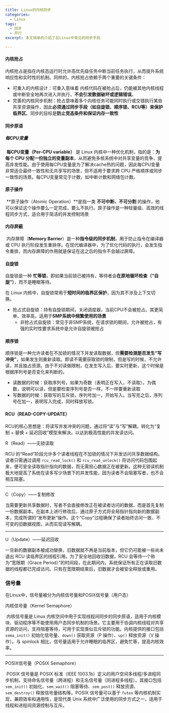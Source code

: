 ```yaml
---
title: Linux的内核同步
categories:
  - Linux
tags:
  - 同步
  - 并行
excerpt: 本文简单的介绍了在Linux中常见的同步手段

---
```


<!-- more -->

#### 内核抢占

内核抢占是指在内核态运行时允许高优先级任务中断当前任务执行，从而提升系统响应性和实时性的机制。同样的，内核抢占依赖于两个重要的关键条件：

- 可重入的内核设计：可重入意味着 内核代码在被抢占后，仍能被其他内核线程或中断安全地再次进入并执行，**不会引发数据破坏或逻辑错误**。
- 完善的内核同步机制：抢占意味着多个内核任务可能同时执行或交错执行某些共享资源操作，因此**必须通过同步手段（如自旋锁、顺序锁、RCU等）来保护临界区**。同步的目标是**防止竞态条件和保证内存一致性**

#### 同步原语

##### 每CPU变量

​	**每CPU变量（Per-CPU variable）** 是 Linux 内核中一种优化机制，指的是：**为每个 CPU 分配一份独立的变量副本**，从而避免多核系统中对共享变量的竞争，提高并发性能。由于使用每CPU变量是为了解决cache热的问题，因此每CPU变量非常适合最终一致性和无共享写的场景，但不适用于要求跨 CPU 严格顺序或同步一致性的场景。每CPU变量常见于计数，如中断计数和网络包计数。



#### 原子操作

​	**原子操作（Atomic Operation）**是指一类 **不可中断、不可分割** 的操作，他可以保证这个操作要么一定完成，要么不执行。原子操作是一种轻量级、高效的线程同步方式，适合用于简洁的并发控制场景



#### 内存屏蔽

​	内存屏障（**Memory Barrier**）是一种**指令级的同步机制**，用于防止指令在编译器或 CPU 执行阶段发生重排序。在现代编译器中，为了优化代码的执行，会发生指令重排，而内存屏障的作用就是保证在这之后的指令不会越过屏障。



#### 自旋锁

自旋锁是一种 **忙等锁**，即如果当前锁已被持有，等待者会**在原地循环检查（“自旋”）**，而不是睡眠等待。

在 Linux 内核中，自旋锁常用于**短时间的临界区保护**，因为其不涉及上下文切换。

 - 抢占式自旋锁：持有自旋锁期间，关闭调度器，当前CPU不会被抢占。其更简单、效率高，适用于**SMP系统中频繁使用的场景**
	- 非抢占式自旋锁：常见于非SMP系统，在请求锁的期间，允许被抢占，有强的实时性要求系统中是允许自旋锁被抢占



#### 顺序锁

顺序锁是一种允许读者在不加锁的情况下并发读取数据，但**需要检测是否发生“写冲突”**，如果发生则重新读取。即读不需要获取锁的限制，但是写的时候，不允许读，并且独占资源。由于不对读做限制，在发生写入后，要实时更新，这个时候是根据序列号是否变化来判断的。

- 读数据的时候：获取序列号，如果为奇数（表明正在写入，不读取）。为偶数，说明可以读，但是要检查序列号是否一样，不一样要重新读取
- 写数据的时候：获取写的互斥锁，序列号加一，开始写入。当写完之后，序列号在加一，表明写入完成，同时释放写锁。

#### RCU（READ-COPY-UPDATE）

RCU的核心思想是：将读写并发冲突的问题，通过将“读”与“写”解耦，转化为“复制 + 替换 + 延迟回收”模型来解决，以达到极高性能的并发读访问。

 R（Read）——无锁读取

RCU 的“Read”阶段允许多个读者线程在不加锁的情况下并发访问共享数据结构。读者只需通过调用 `rcu_read_lock()` 和 `rcu_read_unlock()` 将访问代码包围起来，便可安全读取指针指向的数据，而无需担心数据正在被更新。这种无锁读机制极大地提高了系统在读多写少场景下的并发性能，因为读者不会阻塞写者，也不会相互阻塞。

------

 C（Copy）——复制修改

当需要更新共享数据时，写者不会直接修改正在被读者访问的数据，而是首先复制一份数据副本。在副本上进行修改后，通过原子方式将全局指针指向新的数据副本，完成所谓的“发布更新”操作。这个“Copy”过程确保了读者始终访问一致、不可变的旧数据视图，从而实现读写解耦。

------

 U（Update）——延迟回收

一旦新的数据副本被成功替换，旧数据就不再是当前版本，但它仍可能被一些尚未退出 RCU 读临界区的线程引用。为了安全地回收旧数据，RCU 会等待一个称为“宽限期（Grace Period）”的时间段，在此期间内，系统保证所有正在读取旧数据的线程都已完成访问。只有在宽限期结束后，旧数据才会被安全释放或重用。

### 信号量

在Linux中，信号量被分为内核信号量和POSIX信号量（用户态）

内核信号量（Kernel Semaphore）

​	内核信号量是 Linux 内核空间中用于实现线程间同步的同步原语，适用于内核模块、驱动程序等不能使用用户态同步机制的场景。它主要用于协调内核线程对共享资源的访问，支持阻塞等待，可用于实现类似互斥锁的功能。内核提供的接口包括 `sema_init()` 初始化信号量、`down()` 获取资源（P 操作）、`up()` 释放资源（V 操作）。与 spinlock 相比，信号量适用于允许睡眠的临界区，避免忙等，提高内核效率。

------

POSIX信号量（POSIX Semaphore）

​	POSIX 信号量是 POSIX 标准（IEEE 1003.1b）定义的用户空间多线程/多进程同步机制，支持命名信号量（跨进程）和无名信号量（同进程多线程）。其接口包括 `sem_init()` 初始化、`sem_wait()` 阻塞等待、`sem_post()` 释放资源、`sem_destroy()` 释放信号量结构等。POSIX 信号量可以基于 `futex` 等内核机制实现，兼顾效率和通用性，是现代类 Unix 系统中广泛使用的同步方式之一，适用于线程和进程间资源控制与互斥。
